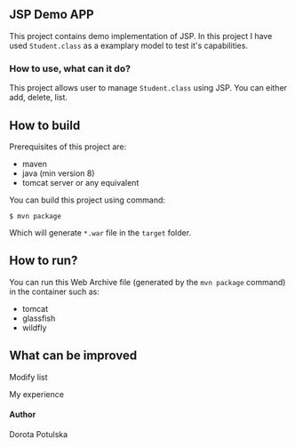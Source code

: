 ## JSP Demo APP
This project contains demo implementation of JSP. In this project I have used <code>Student.class</code> as a examplary model to test it's capabilities.

### How to use, what can it do?
This project allows user to manage <code>Student.class</code> using JSP. You can either add, delete, list. 

## How to build
Prerequisites of this project are:
- maven
- java (min version 8)
- tomcat server or any equivalent


You can build this project using command:
````
$ mvn package
````
Which will generate `*.war` file in the `target` folder.

## How to run?

You can run this Web Archive file (generated by the `mvn package` command) in the container such as:
- tomcat 
- glassfish
- wildfly


## What can be improved
Modify list

My experience

#### Author
Dorota Potulska